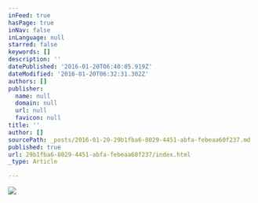 ```yaml
---
inFeed: true
hasPage: true
inNav: false
inLanguage: null
starred: false
keywords: []
description: ''
datePublished: '2016-01-20T06:40:05.919Z'
dateModified: '2016-01-20T06:32:31.302Z'
authors: []
publisher:
  name: null
  domain: null
  url: null
  favicon: null
title: ''
author: []
sourcePath: _posts/2016-01-20-29b1fba6-8029-4451-abfa-febeaa60f237.md
published: true
url: 29b1fba6-8029-4451-abfa-febeaa60f237/index.html
_type: Article

---
```

![](https://the-grid-user-content.s3-us-west-2.amazonaws.com/6658f788-4294-451b-b13d-864a38a35f9f.jpg)